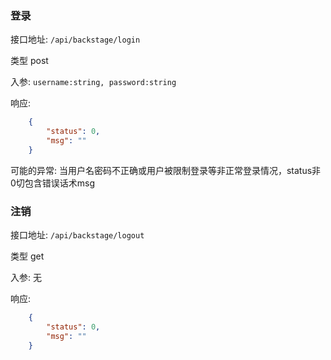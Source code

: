 ### 登录

接口地址: ``/api/backstage/login``

类型 post

入参: 
``username:string, password:string``

响应: 
```json
    {
        "status": 0,
        "msg": ""
    }
```
可能的异常: 当用户名密码不正确或用户被限制登录等非正常登录情况，status非0切包含错误话术msg

### 注销

接口地址: ``/api/backstage/logout``

类型 get

入参: 
无

响应: 
```json
    {
        "status": 0,
        "msg": ""
    }
```